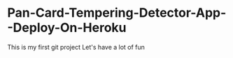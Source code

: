 # Pan-Card-Tempering-Detector-App--Deploy-On-Heroku
This is my first git project
Let's have a lot of fun 
